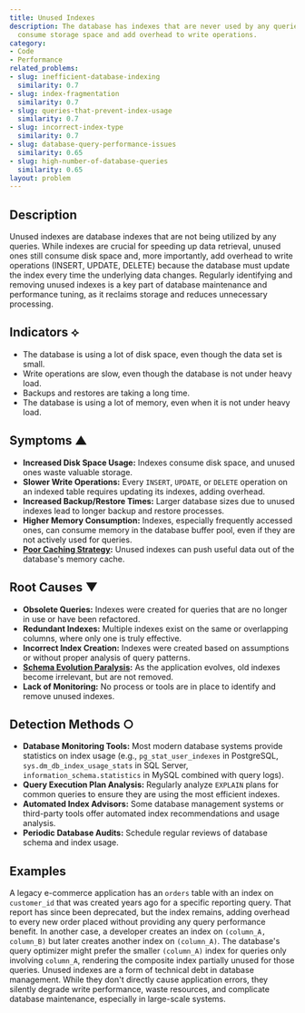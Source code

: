 ```yaml
---
title: Unused Indexes
description: The database has indexes that are never used by any queries, which still
  consume storage space and add overhead to write operations.
category:
- Code
- Performance
related_problems:
- slug: inefficient-database-indexing
  similarity: 0.7
- slug: index-fragmentation
  similarity: 0.7
- slug: queries-that-prevent-index-usage
  similarity: 0.7
- slug: incorrect-index-type
  similarity: 0.7
- slug: database-query-performance-issues
  similarity: 0.65
- slug: high-number-of-database-queries
  similarity: 0.65
layout: problem
---
```


## Description
Unused indexes are database indexes that are not being utilized by any queries. While indexes are crucial for speeding up data retrieval, unused ones still consume disk space and, more importantly, add overhead to write operations (INSERT, UPDATE, DELETE) because the database must update the index every time the underlying data changes. Regularly identifying and removing unused indexes is a key part of database maintenance and performance tuning, as it reclaims storage and reduces unnecessary processing.

## Indicators ⟡
- The database is using a lot of disk space, even though the data set is small.
- Write operations are slow, even though the database is not under heavy load.
- Backups and restores are taking a long time.
- The database is using a lot of memory, even when it is not under heavy load.

## Symptoms ▲

- **Increased Disk Space Usage:** Indexes consume disk space, and unused ones waste valuable storage.
- **Slower Write Operations:** Every `INSERT`, `UPDATE`, or `DELETE` operation on an indexed table requires updating its indexes, adding overhead.
- **Increased Backup/Restore Times:** Larger database sizes due to unused indexes lead to longer backup and restore processes.
- **Higher Memory Consumption:** Indexes, especially frequently accessed ones, can consume memory in the database buffer pool, even if they are not actively used for queries.
- **[Poor Caching Strategy](poor-caching-strategy.md):** Unused indexes can push useful data out of the database's memory cache.

## Root Causes ▼

- **Obsolete Queries:** Indexes were created for queries that are no longer in use or have been refactored.
- **Redundant Indexes:** Multiple indexes exist on the same or overlapping columns, where only one is truly effective.
- **Incorrect Index Creation:** Indexes were created based on assumptions or without proper analysis of query patterns.
- **[Schema Evolution Paralysis](schema-evolution-paralysis.md):** As the application evolves, old indexes become irrelevant, but are not removed.
- **Lack of Monitoring:** No process or tools are in place to identify and remove unused indexes.

## Detection Methods ○

- **Database Monitoring Tools:** Most modern database systems provide statistics on index usage (e.g., `pg_stat_user_indexes` in PostgreSQL, `sys.dm_db_index_usage_stats` in SQL Server, `information_schema.statistics` in MySQL combined with query logs).
- **Query Execution Plan Analysis:** Regularly analyze `EXPLAIN` plans for common queries to ensure they are using the most efficient indexes.
- **Automated Index Advisors:** Some database management systems or third-party tools offer automated index recommendations and usage analysis.
- **Periodic Database Audits:** Schedule regular reviews of database schema and index usage.

## Examples
A legacy e-commerce application has an `orders` table with an index on `customer_id` that was created years ago for a specific reporting query. That report has since been deprecated, but the index remains, adding overhead to every new order placed without providing any query performance benefit. In another case, a developer creates an index on `(column_A, column_B)` but later creates another index on `(column_A)`. The database's query optimizer might prefer the smaller `(column_A)` index for queries only involving `column_A`, rendering the composite index partially unused for those queries. Unused indexes are a form of technical debt in database management. While they don't directly cause application errors, they silently degrade write performance, waste resources, and complicate database maintenance, especially in large-scale systems.